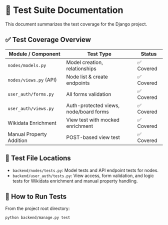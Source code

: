 # 🧪 Test Suite Documentation

This document summarizes the test coverage for the Django project.

## ✅ Test Coverage Overview

| Module / Component        | Test Type                       | Status       |
|---------------------------|----------------------------------|--------------|
| `nodes/models.py`         | Model creation, relationships    | ✅ Covered   |
| `nodes/views.py` (API)    | Node list & create endpoints     | ✅ Covered   |
| `user_auth/forms.py`      | All forms validation             | ✅ Covered   |
| `user_auth/views.py`      | Auth-protected views, node/board forms | ✅ Covered |
| Wikidata Enrichment       | View test with mocked enrichment | ✅ Covered   |
| Manual Property Addition  | POST-based view test             | ✅ Covered   |

## 📁 Test File Locations

- `backend/nodes/tests.py`: Model tests and API endpoint tests for nodes.
- `backend/user_auth/tests.py`: View access, form validation, and logic tests for Wikidata enrichment and manual property handling.

## 🧪 How to Run Tests

From the project root directory:

```bash
python backend/manage.py test
